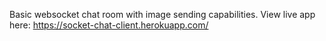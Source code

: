 Basic websocket chat room with image sending capabilities. View live app here: https://socket-chat-client.herokuapp.com/

